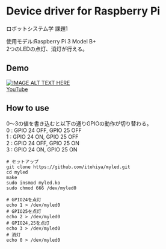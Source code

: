# Device driver for Raspberry Pi 
ロボットシステム学 課題1  

使用モデル:Raspberry Pi 3 Model B+  
2つのLEDの点灯、消灯が行える。  

## Demo
[![IMAGE ALT TEXT HERE](http://img.youtube.com/vi/C3YOIyL8mGE/maxresdefault.jpg)](https://www.youtube.com/watch?v=C3YOIyL8mGE)  
[YouTube](https://www.youtube.com/watch?v=C3YOIyL8mGE)  

## How to use
0～3の値を書き込むと以下の通りGPIOの動作が切り替わる。  
0 : GPIO 24 OFF, GPIO 25 OFF  
1 : GPIO 24 ON,  GPIO 25 OFF  
2 : GPIO 24 OFF, GPIO 25 ON  
3 : GPIO 24 ON,  GPIO 25 ON  

    # セットアップ
    git clone https://github.com/itohiya/myled.git
    cd myled
    make
    sudo insmod myled.ko
    sudo chmod 666 /dev/myled0

    # GPIO24を点灯
    echo 1 > /dev/myled0
    # GPIO25を点灯
    echo 2 > /dev/myled0
    # GPIO24,25を点灯
    echo 3 > /dev/myled0
    # 消灯
    echo 0 > /dev/myled0
